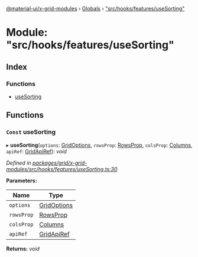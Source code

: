 [@material-ui/x-grid-modules](../README.md) › [Globals](../globals.md) › ["src/hooks/features/useSorting"](_src_hooks_features_usesorting_.md)

# Module: "src/hooks/features/useSorting"

## Index

### Functions

* [useSorting](_src_hooks_features_usesorting_.md#const-usesorting)

## Functions

### `Const` useSorting

▸ **useSorting**(`options`: [GridOptions](../interfaces/_src_models_gridoptions_.gridoptions.md), `rowsProp`: [RowsProp](_src_models_rows_.md#rowsprop), `colsProp`: [Columns](_src_models_coldef_coldef_.md#columns), `apiRef`: [GridApiRef](_src_models_gridapiref_.md#gridapiref)): *void*

*Defined in [packages/grid/x-grid-modules/src/hooks/features/useSorting.ts:30](https://github.com/mui-org/material-ui-x/blob/a679779/packages/grid/x-grid-modules/src/hooks/features/useSorting.ts#L30)*

**Parameters:**

Name | Type |
------ | ------ |
`options` | [GridOptions](../interfaces/_src_models_gridoptions_.gridoptions.md) |
`rowsProp` | [RowsProp](_src_models_rows_.md#rowsprop) |
`colsProp` | [Columns](_src_models_coldef_coldef_.md#columns) |
`apiRef` | [GridApiRef](_src_models_gridapiref_.md#gridapiref) |

**Returns:** *void*
